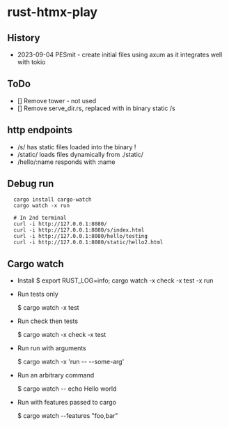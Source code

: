 # rust-htmx-play

## History

* 2023-09-04 PESmit - create initial files using axum as it integrates well with tokio

## ToDo

* [] Remove tower - not used
* [] Remove serve_dir.rs, replaced with in binary static /s

## http endpoints

* /s/ has static files loaded into the binary !
* /static/ loads files dynamically from ./static/
* /hello/:name responds with :name

## Debug run

      cargo install cargo-watch
      cargo watch -x run

      # In 2nd terminal
      curl -i http://127.0.0.1:8080/
      curl -i http://127.0.0.1:8080/s/index.html
      curl -i http://127.0.0.1:8080/hello/testing
      curl -i http://127.0.0.1:8080/static/hello2.html

## Cargo watch

* Install
     $ export RUST_LOG=info; cargo watch -x check -x test -x run

* Run tests only

     $ cargo watch -x test

* Run check then tests

     $ cargo watch -x check -x test

* Run run with arguments

     $ cargo watch -x 'run -- --some-arg'

* Run an arbitrary command

     $ cargo watch -- echo Hello world

* Run with features passed to cargo

     $ cargo watch --features "foo,bar"
